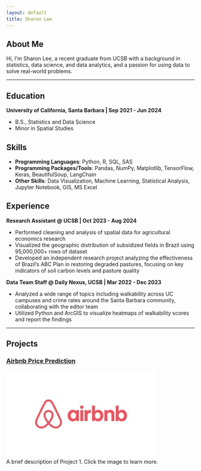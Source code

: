 ```yaml
---
layout: default
title: Sharon Lee
---
```


## About Me
Hi, I'm Sharon Lee, a recent graduate from UCSB with a background in statistics, data science, and data analytics, and a passion for using data to solve real-world problems.

* * *

## Education
**University of California, Santa Barbara | Sep 2021 - Jun 2024**
- B.S., Statistics and Data Science
- Minor in Spatial Studies

## Skills
- **Programming Languages**: Python, R, SQL, SAS
- **Programming Packages/Tools**: Pandas, NumPy, Matplotlib, TensorFlow, Keras, BeautifulSoup, LangChain
- **Other Skills**: Data Visualization, Machine Learning, Statistical Analysis, Jupyter Notebook, GIS, MS Excel

## Experience
**Research Assistant @ UCSB | Oct 2023 - Aug 2024**
- Performed cleaning and analysis of spatial data for agricultural economics research
- Visualized the geographic distribution of subsidized fields in Brazil using 95,000,000+ rows of dataset
- Developed an independent research project analyzing the effectiveness of Brazil’s ABC Plan in restoring degraded pastures, focusing on key indicators of soil carbon levels and pasture quality

**Data Team Staff @ Daily Nexus, UCSB | Mar 2022 - Dec 2023**
- Analyzed a wide range of topics including walkability across UC campuses and crime rates around the Santa Barbara community, collaborating with the editor team
- Utilized Python and ArcGIS to visualize heatmaps of walkability scores and report the findings

* * *  
## Projects
### [Airbnb Price Prediction](project1.md)
![Project 1 Image](images/Airbnb_Logo.jpg)  
A brief description of Project 1. Click the image to learn more.
